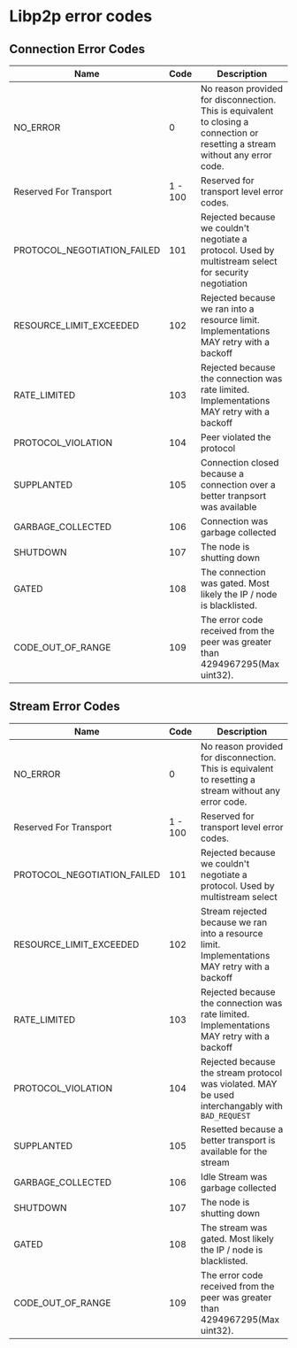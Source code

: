 # Libp2p error codes

## Connection Error Codes
| Name | Code | Description |
| --- | --- | --- |
| NO_ERROR | 0 | No reason provided for disconnection. This is equivalent to closing a connection or resetting a stream without any error code. | 
| Reserved For Transport | 1 - 100 | Reserved for transport level error codes. | 
| PROTOCOL_NEGOTIATION_FAILED | 101 | Rejected because we couldn't negotiate a protocol. Used by multistream select for security negotiation | 
| RESOURCE_LIMIT_EXCEEDED | 102 | Rejected because we ran into a resource limit. Implementations MAY retry with a backoff |
| RATE_LIMITED | 103 | Rejected because the connection was rate limited. Implementations MAY retry with a backoff |
| PROTOCOL_VIOLATION | 104 | Peer violated the protocol |
| SUPPLANTED | 105 | Connection closed because a connection over a better tranpsort was available |
| GARBAGE_COLLECTED | 106 | Connection was garbage collected |
| SHUTDOWN | 107 | The node is shutting down |
| GATED | 108 | The connection was gated. Most likely the IP / node is blacklisted. |
| CODE_OUT_OF_RANGE | 109 | The error code received from the peer was greater than 4294967295(Max uint32).


## Stream Error Codes
| Name | Code | Description |
| --- | --- | --- |
| NO_ERROR | 0 | No reason provided for disconnection. This is equivalent to resetting a stream without any error code. | 
| Reserved For Transport | 1 - 100 | Reserved for transport level error codes. | 
| PROTOCOL_NEGOTIATION_FAILED | 101 | Rejected because we couldn't negotiate a protocol. Used by multistream select|
| RESOURCE_LIMIT_EXCEEDED | 102 | Stream rejected because we ran into a resource limit. Implementations MAY retry with a backoff |
| RATE_LIMITED | 103 | Rejected because the connection was rate limited. Implementations MAY retry with a backoff |
| PROTOCOL_VIOLATION | 104 | Rejected because the stream protocol was violated. MAY be used interchangably with `BAD_REQUEST` | 
| SUPPLANTED | 105 | Resetted because a better transport is available for the stream |
| GARBAGE_COLLECTED | 106 | Idle Stream was garbage collected |
| SHUTDOWN | 107 | The node is shutting down |
| GATED | 108 | The stream was gated. Most likely the IP / node is blacklisted. |
| CODE_OUT_OF_RANGE | 109 | The error code received from the peer was greater than 4294967295(Max uint32).
